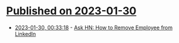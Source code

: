 # [Published on 2023-01-30](index.md)

* [2023-01-30, 00:33:18](https://news.ycombinator.com/item?id=34574371) - [Ask HN: How to Remove Employee from LinkedIn](https://news.ycombinator.com/item?id=34574371)
